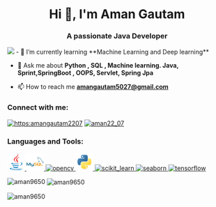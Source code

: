 <h1 align="center">Hi 👋, I'm Aman Gautam</h1>
<h3 align="center">A passionate Java Developer</h3>
<img aligh="right alt="coding" width="400" src="![image](https://github.com/aman9650/aman9650/assets/97427361/1f90c4bb-ad3c-4aad-936e-e7c1a821023a)
">
- 🌱 I’m currently learning **Machine Learning and Deep learning**

- 💬 Ask me about **Python , SQL , Machine learning. Java, Sprint,SpringBoot , OOPS, Servlet, Spring Jpa**

- 📫 How to reach me **amangautam5027@gmail.com**

<h3 align="left">Connect with me:</h3>
<p align="left">
<a href="https://linkedin.com/in/https:amangautam2207" target="blank"><img align="center" src="https://raw.githubusercontent.com/rahuldkjain/github-profile-readme-generator/master/src/images/icons/Social/linked-in-alt.svg" alt="https:amangautam2207" height="30" width="40" /></a>
<a href="https://www.codechef.com/users/aman22_07" target="blank"><img align="center" src="https://cdn.jsdelivr.net/npm/simple-icons@3.1.0/icons/codechef.svg" alt="aman22_07" height="30" width="40" /></a>
</p>

<h3 align="left">Languages and Tools:</h3>
<p align="left"> <a href="https://flask.palletsprojects.com/" target="_blank" rel="noreferrer"></a> <a href="https://www.java.com" target="_blank" rel="noreferrer"> <img src="https://raw.githubusercontent.com/devicons/devicon/master/icons/java/java-original.svg" alt="java" width="40" height="40"/> </a> <a href="https://www.mysql.com/" target="_blank" rel="noreferrer"> <img src="https://raw.githubusercontent.com/devicons/devicon/master/icons/mysql/mysql-original-wordmark.svg" alt="mysql" width="40" height="40"/> </a> <a href="https://opencv.org/" target="_blank" rel="noreferrer"> <img src="https://www.vectorlogo.zone/logos/opencv/opencv-icon.svg" alt="opencv" width="40" height="40"/> </a> <a href="https://www.python.org" target="_blank" rel="noreferrer"> <img src="https://raw.githubusercontent.com/devicons/devicon/master/icons/python/python-original.svg" alt="python" width="40" height="40"/> </a> <a href="https://scikit-learn.org/" target="_blank" rel="noreferrer"> <img src="https://upload.wikimedia.org/wikipedia/commons/0/05/Scikit_learn_logo_small.svg" alt="scikit_learn" width="40" height="40"/> </a> <a href="https://seaborn.pydata.org/" target="_blank" rel="noreferrer"> <img src="https://seaborn.pydata.org/_images/logo-mark-lightbg.svg" alt="seaborn" width="40" height="40"/> </a> <a href="https://www.tensorflow.org" target="_blank" rel="noreferrer"> <img src="https://www.vectorlogo.zone/logos/tensorflow/tensorflow-icon.svg" alt="tensorflow" width="40" height="40"/> </a> </p>

<p><img align="left" src="https://github-readme-stats.vercel.app/api/top-langs?username=aman9650&show_icons=true&locale=en&layout=compact" alt="aman9650" /></p>

<p>&nbsp;<img align="center" src="https://github-readme-stats.vercel.app/api?username=aman9650&show_icons=true&locale=en" alt="aman9650" /></p>

<p><img align="center" src="https://github-readme-streak-stats.herokuapp.com/?user=aman9650&" alt="aman9650" /></p>
